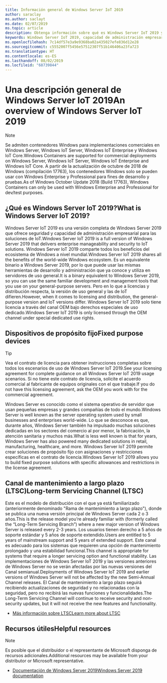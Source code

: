 ```yaml
---
title: Información general de Windows Server IoT 2019
author: saraclay
ms.author: saclayt
ms.date: 02/07/2019
ms.topic: article
description: Obtenga información sobre qué es Windows Server IoT 2019 y lo que le permite hacer.
keywords: Windows Server IoT 2019, capacidad de administración empresarial, ecosistema de Windows, IoT
ms.openlocfilehash: 7c14df57e3a9e9368ba02a435027efe836d12e28
ms.sourcegitcommit: c5552007f5456e57512307f51b146406a23fa723
ms.translationtype: HT
ms.contentlocale: es-ES
ms.lasthandoff: 08/02/2019
ms.locfileid: "68739844"
---
```

# <a name="an-overview-of-windows-server-iot-2019"></a><span data-ttu-id="38aa7-104">Una descripción general de Windows Server IoT 2019</span><span class="sxs-lookup"><span data-stu-id="38aa7-104">An overview of Windows Server IoT 2019</span></span>

> [!NOTE]
> <span data-ttu-id="38aa7-105">Se admiten contenedores Windows para implementaciones comerciales en Windows Server, Windows IoT Server, Windows IoT Enterprise y Windows IoT Core.</span><span class="sxs-lookup"><span data-stu-id="38aa7-105">Windows Containers are supported for commercial deployments on Windows Server, Windows IoT Server, Windows IoT Enterprise and Windows IoT Core.</span></span>  <span data-ttu-id="38aa7-106">A partir de la actualización de octubre de 2018 de Windows (compilación 17763), los contenedores Windows solo se pueden usar con Windows Enterprise y Professional para fines de desarrollo y pruebas.</span><span class="sxs-lookup"><span data-stu-id="38aa7-106">As of Windows October Update 2018 (Build 17763), Windows Containers can only be used with Windows Enterprise and Professional for dev/test purposes.</span></span>

## <a name="what-is-windows-server-iot-2019"></a><span data-ttu-id="38aa7-107">¿Qué es Windows Server IoT 2019?</span><span class="sxs-lookup"><span data-stu-id="38aa7-107">What is Windows Server IoT 2019?</span></span>
<span data-ttu-id="38aa7-108">Windows Server IoT 2019 es una versión completa de Windows Server 2019 que ofrece seguridad y capacidad de administración empresarial para las soluciones de IoT.</span><span class="sxs-lookup"><span data-stu-id="38aa7-108">Windows Server IoT 2019 is a full version of Windows Server 2019 that delivers enterprise manageability and security to IoT solutions.</span></span> <span data-ttu-id="38aa7-109">Windows Server IoT 2019 comparte todos los beneficios del ecosistema de Windows a nivel mundial.</span><span class="sxs-lookup"><span data-stu-id="38aa7-109">Windows Server IoT 2019 shares all the benefits of the world-wide Windows ecosystem.</span></span> <span data-ttu-id="38aa7-110">Es un equivalente binario a Windows Server 2019, por lo que puede usar las mismas herramientas de desarrollo y administración que ya conoce y utiliza en servidores de uso general.</span><span class="sxs-lookup"><span data-stu-id="38aa7-110">It is a binary equivalent to Windows Server 2019, so you can use the same familiar development and management tools that you use on your general-purpose servers.</span></span> <span data-ttu-id="38aa7-111">Pero en lo que a licencias y distribución respecta, la versión de uso general y las de IoT difieren.</span><span class="sxs-lookup"><span data-stu-id="38aa7-111">However, when it comes to licensing and distribution, the general-purpose version and IoT versions differ.</span></span>  <span data-ttu-id="38aa7-112">Windows Server IoT 2019 solo tiene licencia a través del canal OEM bajo derechos especiales de uso dedicado.</span><span class="sxs-lookup"><span data-stu-id="38aa7-112">Windows Server IoT 2019 is only licensed through the OEM channel under special dedicated use rights.</span></span>

## <a name="fixed-purpose-devices"></a><span data-ttu-id="38aa7-113">Dispositivos de propósito fijo</span><span class="sxs-lookup"><span data-stu-id="38aa7-113">Fixed purpose devices</span></span> 

> [!TIP]
> <span data-ttu-id="38aa7-114">Vea el contrato de licencia para obtener instrucciones completas sobre todos los escenarios de uso de Windows Server IoT 2019.</span><span class="sxs-lookup"><span data-stu-id="38aa7-114">See your licensing agreement for complete guidance on all Windows Server IoT 2019 usage scenarios.</span></span> <span data-ttu-id="38aa7-115">Si no tiene este contrato de licencia, solicite el acuerdo comercial al fabricante de equipos originales con el que trabaje.</span><span class="sxs-lookup"><span data-stu-id="38aa7-115">If you do not have this licensing agreement, ask the OEM you work with for the commercial agreement.</span></span>

<span data-ttu-id="38aa7-116">Windows Server es conocido como el sistema operativo de servidor que usan pequeñas empresas y grandes compañías de todo el mundo.</span><span class="sxs-lookup"><span data-stu-id="38aa7-116">Windows Server is well known as the server operating system used by small businesses and enterprises world-wide.</span></span> <span data-ttu-id="38aa7-117">Lo que se desconoce es que, durante años, Windows Server también ha impulsado muchas soluciones dedicadas en los sectores del comercio al por menor, la fabricación, la atención sanitaria y muchos más.</span><span class="sxs-lookup"><span data-stu-id="38aa7-117">What is less well known is that for years, Windows Server has also powered many dedicated solutions in retail, manufacturing, healthcare, and more.</span></span> <span data-ttu-id="38aa7-118">Windows Server IoT 2019 permite crear soluciones de propósito fijo con asignaciones y restricciones específicas en el contrato de licencia.</span><span class="sxs-lookup"><span data-stu-id="38aa7-118">Windows Server IoT 2019 allows you to build fixed purpose solutions with specific allowances and restrictions in the license agreement.</span></span>

## <a name="long-term-servicing-channel-ltsc"></a><span data-ttu-id="38aa7-119">Canal de mantenimiento a largo plazo (LTSC)</span><span class="sxs-lookup"><span data-stu-id="38aa7-119">Long-term Servicing Channel (LTSC)</span></span>

<span data-ttu-id="38aa7-120">Este es el modelo de distribución con el que ya está familiarizado (anteriormente denominado "Rama de mantenimiento a largo plazo"), donde se publica una nueva versión principal de Windows Server cada 2 o 3 años.</span><span class="sxs-lookup"><span data-stu-id="38aa7-120">This is the release model you’re already familiar with (formerly called the “Long-Term Servicing Branch”) where a new major version of Windows Server is released every 2-3 years.</span></span> <span data-ttu-id="38aa7-121">Los usuarios tienen derecho a 5 años de soporte estándar y 5 años de soporte extendido.</span><span class="sxs-lookup"><span data-stu-id="38aa7-121">Users are entitled to 5 years of mainstream support and 5 years of extended support.</span></span> <span data-ttu-id="38aa7-122">Este canal es adecuado para los sistemas que requieren una opción de mantenimiento prolongado y una estabilidad funcional.</span><span class="sxs-lookup"><span data-stu-id="38aa7-122">This channel is appropriate for systems that require a longer servicing option and functional stability.</span></span> <span data-ttu-id="38aa7-123">Las implementaciones de Windows Server IoT 2019 y las versiones anteriores de Windows Server no se verán afectadas por las nuevas versiones del Canal semianual.</span><span class="sxs-lookup"><span data-stu-id="38aa7-123">Deployments of Windows Server IoT 2019 and earlier versions of Windows Server will not be affected by the new Semi-Annual Channel releases.</span></span> <span data-ttu-id="38aa7-124">El Canal de mantenimiento a largo plazo seguirá recibiendo actualizaciones de seguridad y no relacionadas con la seguridad, pero no recibirá las nuevas funciones y funcionalidades.</span><span class="sxs-lookup"><span data-stu-id="38aa7-124">The Long-Term Servicing Channel will continue to receive security and non-security updates, but it will not receive the new features and functionality.</span></span>

* [<span data-ttu-id="38aa7-125">Más información sobre LTSC</span><span class="sxs-lookup"><span data-stu-id="38aa7-125">Learn more about LTSC</span></span>](https://docs.microsoft.com/en-us/windows-server/get-started-19/servicing-channels-19#long-term-servicing-channel-ltsc)

## <a name="helpful-resources"></a><span data-ttu-id="38aa7-126">Recursos útiles</span><span class="sxs-lookup"><span data-stu-id="38aa7-126">Helpful resources</span></span>
> [!NOTE]
> <span data-ttu-id="38aa7-127">Es posible que el distribuidor o el representante de Microsoft disponga de recursos adicionales.</span><span class="sxs-lookup"><span data-stu-id="38aa7-127">Additional resources may be available from your distributor or Microsoft representative.</span></span>

* [<span data-ttu-id="38aa7-128">Documentación de Windows Server 2019</span><span class="sxs-lookup"><span data-stu-id="38aa7-128">Windows Server 2019 documentation</span></span>](https://docs.microsoft.com/en-us/windows-server/index)
